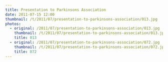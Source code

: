 ```yaml
---
title: Presentation to Parkinsons Association
date: 2011-07-15 12:00
thumbnail: /t/2011/07/presentation-to-parkinsons-association/013.jpg
photos:
  - original: /2011/07/presentation-to-parkinsons-association/013.jpg
    thumbnail: /t/2011/07/presentation-to-parkinsons-association/013.jpg
    title: 013
  - original: /2011/07/presentation-to-parkinsons-association/072.jpg
    thumbnail: /t/2011/07/presentation-to-parkinsons-association/072.jpg
    title: 072
---
```

